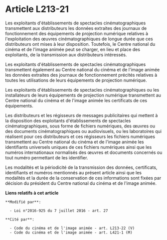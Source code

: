 # Article L213-21

Les exploitants d'établissements de spectacles cinématographiques transmettent aux distributeurs les données extraites des
journaux de fonctionnement des équipements de projection numérique relatives à l'exploitation des œuvres cinématographiques
de longue durée que ces distributeurs ont mises à leur disposition. Toutefois, le Centre national du cinéma et de l'image
animée peut se charger, en lieu et place des exploitants, de la transmission aux distributeurs intéressés.

Les exploitants d'établissements de spectacles cinématographiques transmettent également au Centre national du cinéma et de
l'image animée les données extraites des journaux de fonctionnement précités relatives à toutes les utilisations de leurs
équipements de projection numérique. 

Les exploitants d'établissements de spectacles cinématographiques ou les installateurs de leurs équipements de projection
numérique transmettent au Centre national du cinéma et de l'image animée les certificats de ces équipements.

Les distributeurs et les régisseurs de messages publicitaires qui mettent à la disposition des exploitants d'établissements
de spectacles cinématographiques, sous forme de fichiers numériques, des œuvres ou des documents cinématographiques ou
audiovisuels, ou les laboratoires qui réalisent pour ces distributeurs et ces régisseurs les fichiers numériques transmettent
au Centre national du cinéma et de l'image animée les identifiants universels uniques de ces fichiers numériques ainsi que
les numéros internationaux normalisés des œuvres et documents concernés ou tout numéro permettant de les identifier.

Les modalités et la périodicité de la transmission des données, certificats, identifiants et numéros mentionnés au présent
article ainsi que les modalités et la durée de la conservation de ces informations sont fixées par décision du président du
Centre national du cinéma et de l'image animée.

**Liens relatifs à cet article**

	**Modifié par**:

	  - Loi n°2016-925 du 7 juillet 2016 - art. 27

	**Cité par**:

	  - Code du cinéma et de l'image animée - art. L213-22 (V)
	  - Code du cinéma et de l'image animée - art. L421-1 (M)
